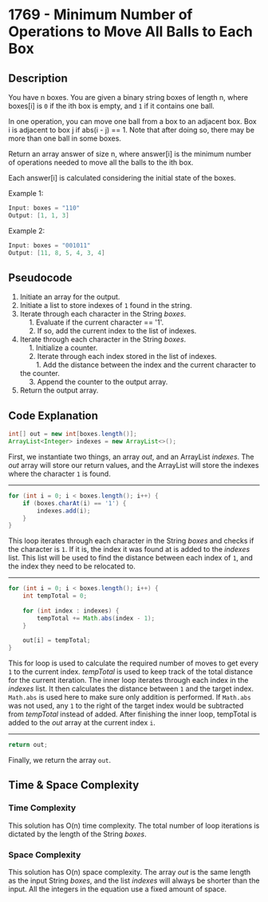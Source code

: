 # 1769 - Minimum Number of Operations to Move All Balls to Each Box
## Description
You have n boxes. You are given a binary string boxes of length n, where boxes[i] is `0` if the ith box is empty, and `1` if it contains one ball.

In one operation, you can move one ball from a box to an adjacent box. Box i is adjacent to box j if abs(i - j) == 1. Note that after doing so, there may be more than one ball in some boxes.

Return an array answer of size n, where answer[i] is the minimum number of operations needed to move all the balls to the ith box.

Each answer[i] is calculated considering the initial state of the boxes.

Example 1:
```java
Input: boxes = "110"
Output: [1, 1, 3]
```

Example 2:
```java
Input: boxes = "001011"
Output: [11, 8, 5, 4, 3, 4]
```

## Pseudocode
1. Initiate an array for the output.
2. Initiate a list to store indexes of `1` found in the string.
3. Iterate through each character in the String *boxes*. \
&emsp; 1. Evaluate if the current character == '1'. \
&emsp; 2. If so, add the current index to the list of indexes.
4. Iterate through each character in the String *boxes*. \
&emsp; 1. Initialize a counter. \
&emsp; 2. Iterate through each index stored in the list of indexes. \
&emsp;&emsp; 1. Add the distance between the index and the current character to the counter. \
&emsp; 3. Append the counter to the output array.
5. Return the output array.

## Code Explanation
```java
int[] out = new int[boxes.length()];
ArrayList<Integer> indexes = new ArrayList<>();
```
First, we instantiate two things, an array *out*, and an ArrayList *indexes*. The *out* array will store our return values,
and the ArrayList will store the indexes where the character `1` is found.

---
```java
for (int i = 0; i < boxes.length(); i++) {
    if (boxes.charAt(i) == '1') {
        indexes.add(i);    
    }
}
```
This loop iterates through each character in the String *boxes* and checks if the character is `1`. If it is, the index it was
found at is added to the *indexes* list. This list will be used to find the distance between each index of `1`, and the index
they need to be relocated to.

---
```java
for (int i = 0; i < boxes.length(); i++) {
    int tempTotal = 0;
    
    for (int index : indexes) {
        tempTotal += Math.abs(index - 1);    
    }
    
    out[i] = tempTotal;
}
```
This for loop is used to calculate the required number of moves to get every `1` to the current index. *tempTotal* is used to 
keep track of the total distance for the current iteration. The inner loop iterates through each index in the *indexes* list.
It then calculates the distance between `1` and the target index. `Math.abs` is used here to make sure only addition is performed.
If `Math.abs` was not used, any `1` to the right of the target index would be subtracted from *tempTotal* instead of added.
After finishing the inner loop, tempTotal is added to the *out* array at the current index `i`.

---
```java
return out;
```
Finally, we return the array `out`.
## Time & Space Complexity
### Time Complexity
This solution has O(n) time complexity. The total number of loop iterations is dictated by the length of the String *boxes*. 
### Space Complexity
This solution has O(n) space complexity. The array *out* is the same length as the input String *boxes*, and the list *indexes* will always be shorter than the input. All the integers in the equation use a fixed amount of space.